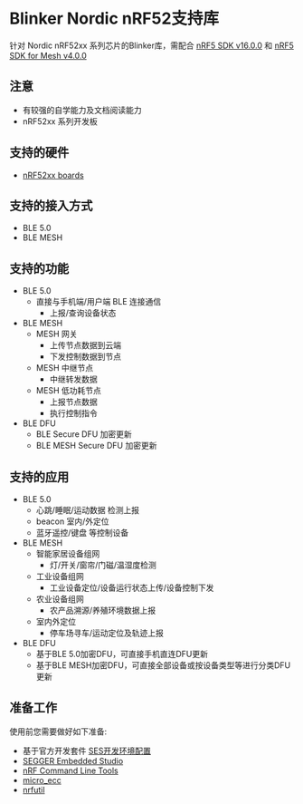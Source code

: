 # Blinker Nordic nRF52支持库
针对 Nordic nRF52xx 系列芯片的Blinker库，需配合 [nRF5 SDK v16.0.0](https://infocenter.nordicsemi.com/topic/struct_sdk/struct/sdk_nrf5_latest.html?cp=7_1) 和 [nRF5 SDK for Mesh v4.0.0](https://infocenter.nordicsemi.com/topic/struct_sdk/struct/sdk_mesh_latest.html?cp=7_2)

## 注意
- 有较强的自学能力及文档阅读能力  
- nRF52xx 系列开发板

## 支持的硬件
* [nRF52xx boards](https://www.nordicsemi.com/Software-and-tools/Development-Kits)

## 支持的接入方式
* BLE 5.0
* BLE MESH

## 支持的功能
- BLE 5.0
  - 直接与手机端/用户端 BLE 连接通信
    - 上报/查询设备状态
- BLE MESH
  - MESH 网关
    - 上传节点数据到云端
    - 下发控制数据到节点
  - MESH 中继节点
    - 中继转发数据
  - MESH 低功耗节点
    - 上报节点数据
    - 执行控制指令
- BLE DFU
  - BLE Secure DFU 加密更新
  - BLE MESH Secure DFU 加密更新

## 支持的应用
- BLE 5.0
  - 心跳/睡眠/运动数据 检测上报
  - beacon 室内/外定位
  - 蓝牙遥控/键盘 等控制设备
- BLE MESH
  - 智能家居设备组网
    - 灯/开关/窗帘/门磁/温湿度检测
  - 工业设备组网
    - 工业设备定位/设备运行状态上传/设备控制下发
  - 农业设备组网
    - 农产品溯源/养殖环境数据上报
  - 室内外定位
    - 停车场寻车/运动定位及轨迹上报
- BLE DFU
  - 基于BLE 5.0加密DFU，可直接手机直连DFU更新
  - 基于BLE MESH加密DFU，可直接全部设备或按设备类型等进行分类DFU更新

## 准备工作
使用前您需要做好如下准备:
* 基于官方开发套件 [SES开发环境配置](https://infocenter.nordicsemi.com/pdf/getting_started_ses.pdf)
* [SEGGER Embedded Studio](https://www.segger.com/downloads/embedded-studio/)
* [nRF Command Line Tools](https://www.nordicsemi.com/Software-and-Tools/Development-Tools/nRF-Command-Line-Tools/Download#infotabs)
* [micro_ecc](https://infocenter.nordicsemi.com/topic/sdk_nrf5_v16.0.0/lib_crypto_backend_micro_ecc.html#lib_crypto_backend_micro_ecc_install)
* [nrfutil](https://infocenter.nordicsemi.com/topic/ug_nrfutil/UG/nrfutil/nrfutil_installing.html)

